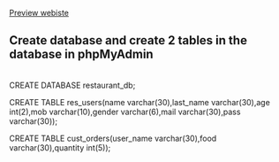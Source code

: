 
<a href="https://mee-restaurant.herokuapp.com/">Preview webiste</a>

Create database and create 2 tables in the database in phpMyAdmin
------------------------------------------------------------------------------------------------------------------------------------------
<br>
CREATE DATABASE restaurant_db;
<br>

CREATE TABLE res_users(name varchar(30),last_name varchar(30),age int(2),mob varchar(10),gender varchar(6),mail varchar(30),pass varchar(30));

CREATE TABLE cust_orders(user_name varchar(30),food varchar(30),quantity int(5));
